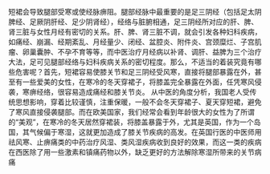 短裙会导致腿部受寒或使经脉痹阻。腿部经脉中最重要的是足三阴经（包括足太阴脾经、足厥阴肝经、足少阴肾经），经络与脏腑相通，足三阴经所对应的肝、脾、肾三脏与女性月经有密切的关系。肝、脾、肾三脏不调，就会引发各种妇科疾病，如痛经、崩漏、经期紊乱、月经量少、闭经、盆腔炎、附件炎、宫颈糜烂、子宫肌瘤、卵巢囊肿、不孕不育等等，而中医治疗月经病以补肾、调肝、益脾为三个治疗大法，足可见腿部经络与妇科疾病关系的密切程度。那么，不适当的着装究竟有哪些危害呢？首先，短裙容易使膝关节和足三阴经受风寒，直接将腿部暴露在外，甚至有一些爱美的女性，在寒冷的冬天穿裙子，将膝盖完全暴露在外面，任凭寒风侵袭，寒痹经络，很容易造成痛经和膝关节炎。
从中医的角度分析，我国老人受传统思想影响，穿着比较谨慎，注重保暖，一般不会冬天穿裙子、夏天穿短裙，避免了寒风直接侵袭腿部。而在欧美国家，我们经常会看到年龄很大的女性为了所谓的“美观”，在寒冷的冬天居然穿裙装，将膝盖暴露于外，尤其是英国，作为一个岛国，其气候偏于寒湿，这就更加造成了膝关节疾病的高发。在英国行医的中医师用祛风寒、止痹痛类的中药治疗风湿、类风湿疾病收到良好的效果，而这一类的疾病在西医除了用一些激素和镇痛药物以外，缺乏更好的方法解除寒湿所带来的关节病痛
